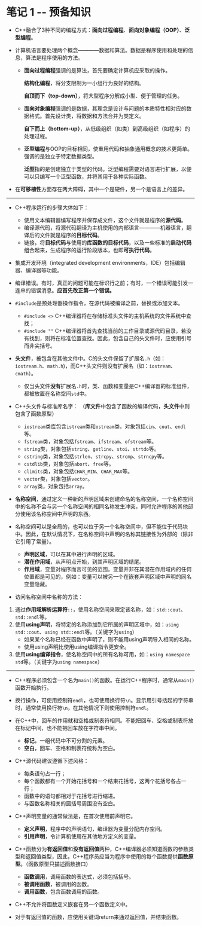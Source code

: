 # 笔记 1 -- 预备知识

* C++融合了3种不同的编程方式：**面向过程编程**、**面向对象编程（OOP）**、**泛型编程**。

* 计算机语言要处理两个概念————数据和算法。数据是程序使用和处理的信息，算法是程序使用的方法。
    * **面向过程编程**强调的是算法，首先要确定计算机应采取的操作。

        **结构化编程**，将分支限制为一小组行为良好的结构。

        **自顶而下（top-down）**，将大型程序分解成小型、便于管理的任务。

    * **面向对象编程**强调的是数据，其理念是设计与问题的本质特性相对应的数据格式。首先设计类，将数据和方法合并为类定义。

        **自下而上（bottom-up）**，从低级组织（如类）到高级组织（如程序）的处理过程。

    * **泛型编程**与OOP的目标相同，使重用代码和抽象通用概念的技术更简单。强调的是独立于特定数据类型。

        **泛型**指的是创建独立于类型的代码。泛型编程需要对语言进行扩展，以便可以只编写一个泛型函数，并将其用于各种实际函数。

* 在**可移植性**方面存在两大障碍，其中一个是硬件，另一个是语言上的差异。

***
* C++程序运行的步骤大体如下：
    * 使用文本编辑器编写程序并保存成文件，这个文件就是程序的**源代码**。
    * 编译源代码，将源代码翻译为主机使用的内部语言————机器语言，翻译后的文件就是程序的**目标代码**。
    * 链接，将**目标代码**与使用的**库函数的目标代码**，以及一些标准的**启动代码**组合起来，生成程序的运行阶段版本，也即**可执行代码**。

* 集成开发环境（integrated development environments，IDE）包括编辑器、编译器等功能。

* 编译错误。有时，真正的问题可能在标识行之前；有时，一个错误可能引发一连串的错误消息。**应首先改正第一个错误。**

* `#include`是预处理器操作指令，在源代码被编译之前，替换或添加文本。
    * `#include <>` C++编译器将在存储标准头文件的主机系统的文件系统中查找；
    * `#include ""` C++编译器将首先查找当前的工作目录或源代码目录，若没有找到，则将在标准位置查找。因此，包含自己的头文件时，应使用引号而非尖括号。

* **头文件**，被包含在其他文件中。C的头文件保留了扩展名`.h`（如：`iostream.h`、`math.h`)，而C++头文件则没有扩展名（如：`iostream`、`cmath`）。
    * 仅当头文件**没有**扩展名`.h`时，类、函数和变量是C++编译器的标准组件，都被放置在名称空间`std`中。

* C++头文件与标准库名字：   （**库文件**中包含了函数的编译代码，**头文件**中则包含了函数原型）
    * `iostream`类库包含`istream`类和`ostream`类，对象包括`cin`、`cout`、`endl`等。
    * `fstream`类，对象包括`fstream`、`ifstream`、`ofstream`等。
    * `string`类，对象包括`string`、`getline`、`stoi`、`strtdo`等。
    * `cstring`类，对象包括`strlen`、`strcpy`、`strcmp`、`strncpy`等。
    * `cstdlib`类，对象包括`abort`、`free`等。
    * `climits`类，对象包括`CHAR_MIN`、`CHAR_MAX`等。
    * `vector`类，对象包括`vector`。
    * `array`类，对象包括`array`。

* **名称空间**，通过定义一种新的声明区域来创建命名的名称空间，一个名称空间中的名称不会与另一个名称空间的相同名称发生冲突，同时允许程序的其他部分使用该名称空间中声明的东西。
* 名称空间可以是全局的，也可以位于另一个名称空间中，但不能位于代码块中。因此，在默认情况下，在名称空间中声明的名称其链接性为外部的（除非它引用了常量）。
    * **声明区域**，可以在其中进行声明的区域。
    * **潜在作用域**，从声明点开始，到其声明区域的结尾。
    * **作用域**，变量对程序而言可见的范围。变量并非在其潜在作用域内的任何位置都是可见的，例如：变量可以被另一个在嵌套声明区域中声明的同名变量隐藏。

* 访问名称空间中名称的方法：
1. 通过**作用域解析运算符**`::`，使用名称空间来限定该名称，如：`std::cout`、`std::endl`等。
2. 使用**using声明**，将特定的名称添加到它所属的声明区域中，如：`using std::cout`、`using std::endl`等。（关键字为`using`）
    * 如果某个名称已经在函数中声明了，则不能用using声明导入相同的名称。
    * 使用using声明比使用using编译指令更安全。
3. 使用**using编译指令**，使名称空间中的所有名称可用，如：`using namespace std`等。（关键字为`using namespace`）

***
* C++程序必须包含一个名为`main()`的函数。在运行C++程序时，通常从`main()`函数开始执行。

* 换行操作，可使用控制符`endl`，也可使用换行符`\n`。显示用引号括起的字符串时，通常使用换行符`\n`，在其他情况下则使用控制符`endl`。

* 在C++中，回车的作用就和空格或制表符相同。不能把回车、空格或制表符放在标记中间，也不能把回车放在字符串中间。
    * **标记**，一组代码中不可分割的元素。
    * **空白**，回车、空格和制表符统称为空白。

* C++源代码建议遵循下述风格：
    * 每条语句占一行；
    * 每个函数都有一个开始花括号和一个结束花括号，这两个花括号各占一行；
    * 函数中的语句都相对于花括号进行缩进。
    * 与函数名称相关的圆括号周围没有空白。

* C++声明变量的通常做法是，在首次使用前声明它。
    * **定义声明**，程序中的声明语句，编译器为变量分配内存空间。
    * **引用声明**，令计算机使用在其他地方定义的变量。

* C++函数分为**有返回值**和**没有返回值**两种，C++编译器必须知道函数的参数类型和返回值类型，因此，C++程序员应当为程序中使用的每个函数提供**函数原型**。（函数原型只描述函数接口）
    * **函数调用**，调用函数的表达式，必须包括括号。
    * **被调用函数**，被调用的函数。
    * **调用函数**，包含函数调用的函数。

* C++不允许将函数定义嵌套在另一个函数定义中。
* 对于有返回值的函数，应使用关键词return来通过返回值，并结束函数。